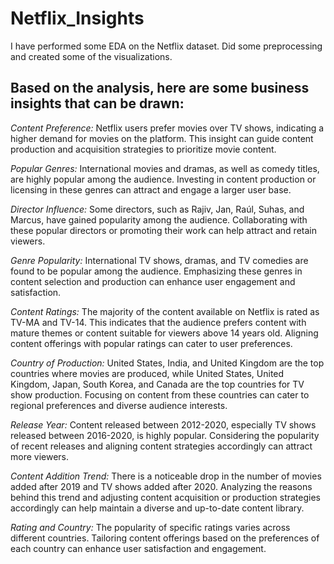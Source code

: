 # Netflix_Insights
I have performed some EDA on the Netflix dataset. Did some preprocessing and created some of the visualizations.

## Based on the analysis, here are some business insights that can be drawn:
*Content Preference:* Netflix users prefer movies over TV shows, indicating a higher demand for movies on the platform. This insight can guide content production and acquisition strategies to prioritize movie content.

*Popular Genres:* International movies and dramas, as well as comedy titles, are highly popular among the audience. Investing in content production or licensing in these genres can attract and engage a larger user base.

*Director Influence:* Some directors, such as Rajiv, Jan, Raúl, Suhas, and Marcus, have gained popularity among the audience. Collaborating with these popular directors or promoting their work can help attract and retain viewers.

*Genre Popularity:* International TV shows, dramas, and TV comedies are found to be popular among the audience. Emphasizing these genres in content selection and production can enhance user engagement and satisfaction.

*Content Ratings:* The majority of the content available on Netflix is rated as TV-MA and TV-14. This indicates that the audience prefers content with mature themes or content suitable for viewers above 14 years old. Aligning content offerings with popular ratings can cater to user preferences.

*Country of Production:* United States, India, and United Kingdom are the top countries where movies are produced, while United States, United Kingdom, Japan, South Korea, and Canada are the top countries for TV show production. Focusing on content from these countries can cater to regional preferences and diverse audience interests.

*Release Year:* Content released between 2012-2020, especially TV shows released between 2016-2020, is highly popular. Considering the popularity of recent releases and aligning content strategies accordingly can attract more viewers.

*Content Addition Trend:* There is a noticeable drop in the number of movies added after 2019 and TV shows added after 2020. Analyzing the reasons behind this trend and adjusting content acquisition or production strategies accordingly can help maintain a diverse and up-to-date content library.

*Rating and Country:* The popularity of specific ratings varies across different countries. Tailoring content offerings based on the preferences of each country can enhance user satisfaction and engagement.

